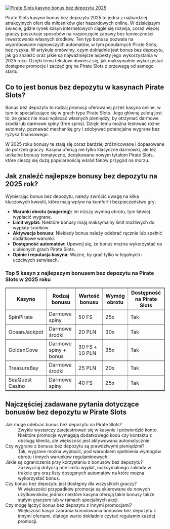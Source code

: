 [![Pirate Slots kasyno bonus bez depozytu 2025](https://123-caf.pages.dev/gitsignup.png)](https://vrmoo.ru/Bt82HjjY)

<p>Pirate Slots kasyno bonus bez depozytu 2025 to jedna z najbardziej atrakcyjnych ofert dla miłośników gier hazardowych online. W dzisiejszym świecie, gdzie rynek kasyn internetowych ciągle się rozwija, coraz więcej graczy poszukuje sposobów na rozpoczęcie zabawy bez konieczności inwestowania własnych środków. Ten typ bonusu pozwala na wypróbowanie najnowszych automatów, w tym popularnych Pirate Slots, bez ryzyka. W artykule omówimy, czym dokładnie jest bonus bez depozytu, jak go znaleźć oraz jakie są najważniejsze aspekty jego wykorzystania w 2025 roku. Dzięki temu tekstowi dowiesz się, jak maksymalnie wykorzystać dostępne promocje i zacząć grę na Pirate Slots z przewagą od samego startu.</p>  <h2>Co to jest bonus bez depozytu w kasynach Pirate Slots?</h2> <p>Bonus bez depozytu to rodzaj promocji oferowanej przez kasyna online, w tym te specjalizujące się w grach typu Pirate Slots. Jego główną zaletą jest to, że gracz nie musi wpłacać własnych pieniędzy, by otrzymać darmowe środki lub darmowe spiny (free spins). Dzięki temu można testować różne automaty, poznawać mechanikę gry i zdobywać potencjalne wygrane bez ryzyka finansowego.</p> <p>W 2025 roku bonusy te stają się coraz bardziej zróżnicowane i dopasowane do potrzeb graczy. Kasyna oferują nie tylko klasyczne darmówki, ale też unikalne bonusy tematyczne, dedykowane nowym tytułom Pirate Slots, które cieszą się dużą popularnością wśród fanów przygód na morzu.</p>  <h2>Jak znaleźć najlepsze bonusy bez depozytu na 2025 rok?</h2> <p>Wybierając bonus bez depozytu, należy zwrócić uwagę na kilka kluczowych kwestii, które mają wpływ na komfort i bezpieczeństwo gry:</p> <ul>   <li><strong>Warunki obrotu (wagering):</strong> Im niższy wymóg obrotu, tym łatwiej wypłacić wygrane.</li>   <li><strong>Limit wypłat:</strong> Niektóre bonusy mają maksymalny limit możliwych do wypłaty środków.</li>   <li><strong>Aktywacja bonusu:</strong> Niekiedy bonus należy odebrać ręcznie lub spełnić dodatkowe warunki.</li>   <li><strong>Dostępność automatów:</strong> Upewnij się, że bonus można wykorzystać na ulubionych grach Pirate Slots.</li>   <li><strong>Opinie i reputacja kasyna:</strong> Ważne, by grać tylko w legalnych i uczciwych serwisach.</li> </ul>  <h3>Top 5 kasyn z najlepszym bonusem bez depozytu na Pirate Slots w 2025 roku</h3> <table border="1" cellpadding="8" cellspacing="0">   <thead>     <tr>       <th>Kasyno</th>       <th>Rodzaj bonusu</th>       <th>Wartość bonusu</th>       <th>Wymóg obrotu</th>       <th>Dostępność na Pirate Slots</th>     </tr>   </thead>   <tbody>     <tr>       <td>SpinPirate</td>       <td>Darmowe spiny</td>       <td>50 FS</td>       <td>25x</td>       <td>Tak</td>     </tr>     <tr>       <td>OceanJackpot</td>       <td>Darmowe środki</td>       <td>20 PLN</td>       <td>30x</td>       <td>Tak</td>     </tr>     <tr>       <td>GoldenCove</td>       <td>Darmowe spiny + bonus</td>       <td>30 FS + 10 PLN</td>       <td>35x</td>       <td>Tak</td>     </tr>     <tr>       <td>TreasureBay</td>       <td>Darmowe środki</td>       <td>25 PLN</td>       <td>20x</td>       <td>Tak</td>     </tr>     <tr>       <td>SeaQuest Casino</td>       <td>Darmowe spiny</td>       <td>40 FS</td>       <td>25x</td>       <td>Tak</td>     </tr>   </tbody> </table>  <h2>Najczęściej zadawane pytania dotyczące bonusów bez depozytu w Pirate Slots</h2> <dl>   <dt>Jak mogę odebrać bonus bez depozytu na Pirate Slots?</dt>   <dd>Zwykle wystarczy zarejestrować się w kasynie i potwierdzić konto. Niektóre promocje wymagają dodatkowego kodu czy kontaktu z obsługą klienta, ale większość jest aktywowana automatycznie.</dd>    <dt>Czy wygrane z bonusu bez depozytu są prawdziwymi pieniędzmi?</dt>   <dd>Tak, wygrane można wypłacić, pod warunkiem spełnienia wymogów obrotu i innych warunków regulaminowych.</dd>    <dt>Jakie są ograniczenia przy korzystaniu z bonusów bez depozytu?</dt>   <dd>Zazwyczaj dotyczą one limitu wypłat, maksymalnego zakładu w trakcie gry oraz listy dostępnych automatów na które można wykorzystać bonus.</dd>    <dt>Czy bonus bez depozytu jest dostępny dla wszystkich graczy?</dt>   <dd>W większości przypadków promocje są skierowane do nowych użytkowników, jednak niektóre kasyna oferują takie bonusy także stałym graczom lub w ramach specjalnych akcji.</dd>    <dt>Czy mogę łączyć bonus bez depozytu z innymi promocjami?</dt>   <dd>Większość kasyn zabrania kumulowania bonusów bez depozytu z innymi ofertami, dlatego warto dokładnie czytać regulamin każdej promocji.</dd> </dl>
